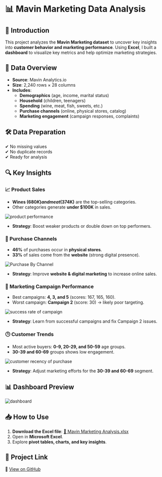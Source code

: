 # 📊 Mavin Marketing Data Analysis  

## 📌 Introduction  
This project analyzes the **Mavin Marketing dataset** to uncover key insights into **customer behavior and marketing performance**. Using **Excel**, I built a **dashboard** to visualize key metrics and help optimize marketing strategies.  

## 📁 Data Overview  
- **Source**: Mavin Analytics.io  
- **Size**: 2,240 rows × 28 columns  
- **Includes**:  
  - **Demographics** (age, income, marital status)  
  - **Household** (children, teenagers)  
  - **Spending** (wine, meat, fish, sweets, etc.)  
  - **Purchase channels** (online, physical stores, catalog)  
  - **Marketing engagement** (campaign responses, complaints)  

## 🛠️ Data Preparation  
✔ No missing values  
✔ No duplicate records  
✔ Ready for analysis  

## 🔍 Key Insights  

### **📈 Product Sales**  
- **Wines ($680K) and meat ($374K)** are the top-selling categories.  
- Other categories generate **under $100K** in sales.
  
![product performance](https://github.com/user-attachments/assets/9a6f9a8d-12bb-46c2-823a-471cabf6b15b) 

- **Strategy**: Boost weaker products or double down on top performers.
   


### **🛒 Purchase Channels**  
- **46%** of purchases occur in **physical stores**.  
- **33%** of sales come from the **website** (strong digital presence).

![Purchase By Channel](https://github.com/user-attachments/assets/275cdee6-0aef-49d3-8e0d-2df75f41fbca)
  
- **Strategy**: Improve **website & digital marketing** to increase online sales.
   


### **📢 Marketing Campaign Performance**  
- Best campaigns: **4, 3, and 5** (scores: 167, 165, 160).  
- Worst campaign: **Campaign 2** (score: 30) → likely poor targeting.

 ![success rate of campaign](https://github.com/user-attachments/assets/ecd45673-12a5-4450-bba1-3900c0fc3924)
 
- **Strategy**: Learn from successful campaigns and fix Campaign 2 issues.
  


### **🕒 Customer Trends**  
- Most active buyers: **0-9, 20-29, and 50-59** age groups.  
- **30-39 and 60-69** groups shows low engagement.

![customer recency of purchase](https://github.com/user-attachments/assets/8e02afca-882b-45b2-9dc3-ece4fe5ba33f)

- **Strategy**: Adjust marketing efforts for the **30-39 and 60-69** segment.
    


## 📊 Dashboard Preview  
  ![dashboard](https://github.com/user-attachments/assets/57b1d5e1-b024-43ae-9838-70fefc066854)


## 📥 How to Use  
1. **Download the Excel file**: [🔗 Mavin Marketing Analysis.xlsx](https://github.com/oziohuzainab/maven-marketing-analysis/blob/main/first%20project.xlsx)  
2. Open in **Microsoft Excel**.  
3. Explore **pivot tables, charts, and key insights**.  

## 📎 Project Link  
🔗 [View on GitHub](https://github.com/yourusername/yourrepo/projects/excel-analysis)

